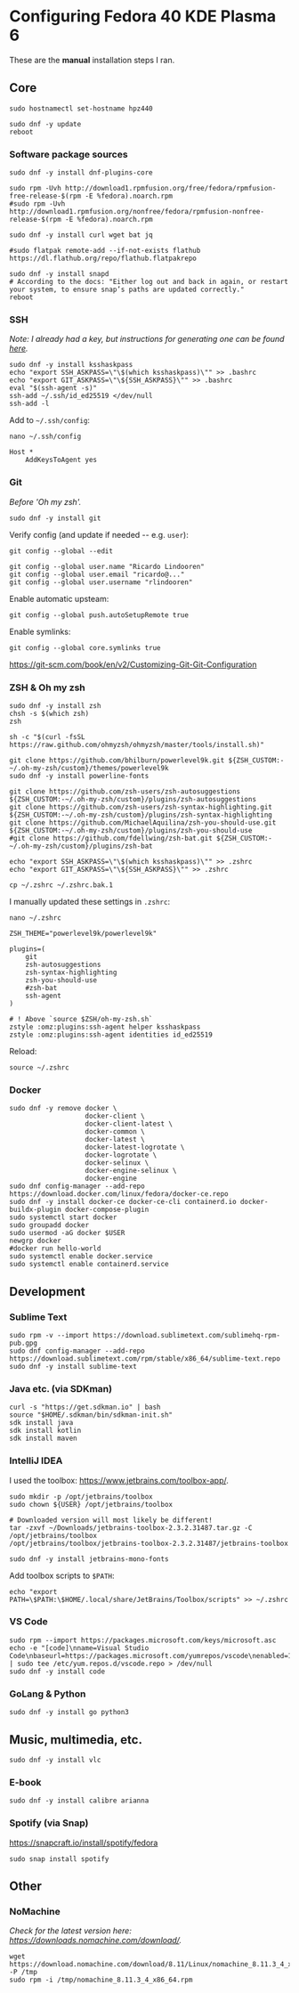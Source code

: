 # Configuring Fedora 40 KDE Plasma 6

These are the **manual** installation steps I ran.

## Core

```shell
sudo hostnamectl set-hostname hpz440
```

```shell
sudo dnf -y update
reboot
```

### Software package sources

```shell
sudo dnf -y install dnf-plugins-core
```

```shell
sudo rpm -Uvh http://download1.rpmfusion.org/free/fedora/rpmfusion-free-release-$(rpm -E %fedora).noarch.rpm
#sudo rpm -Uvh http://download1.rpmfusion.org/nonfree/fedora/rpmfusion-nonfree-release-$(rpm -E %fedora).noarch.rpm
```

```shell
sudo dnf -y install curl wget bat jq
```

```shell
#sudo flatpak remote-add --if-not-exists flathub https://dl.flathub.org/repo/flathub.flatpakrepo
```

```shell
sudo dnf -y install snapd
# According to the docs: "Either log out and back in again, or restart your system, to ensure snap’s paths are updated correctly."
reboot
```

### SSH

_Note: I already had a key, but instructions for generating one can be found [here](https://docs.github.com/en/authentication/connecting-to-github-with-ssh/generating-a-new-ssh-key-and-adding-it-to-the-ssh-agent)._

```shell
sudo dnf -y install ksshaskpass
echo "export SSH_ASKPASS=\"\$(which ksshaskpass)\"" >> .bashrc
echo "export GIT_ASKPASS=\"\${SSH_ASKPASS}\"" >> .bashrc
eval "$(ssh-agent -s)"
ssh-add ~/.ssh/id_ed25519 </dev/null
ssh-add -l
```

Add to `~/.ssh/config`:

```shell
nano ~/.ssh/config
```

```
Host * 
    AddKeysToAgent yes
```

### Git

_Before 'Oh my zsh'._

```shell
sudo dnf -y install git
```

Verify config (and update if needed -- e.g. `user`):
```shell
git config --global --edit
```

```
git config --global user.name "Ricardo Lindooren" 
git config --global user.email "ricardo@..." 
git config --global user.username "rlindooren"
```

Enable automatic upsteam:
```shell
git config --global push.autoSetupRemote true
```

Enable symlinks:
```shell
git config --global core.symlinks true
```

https://git-scm.com/book/en/v2/Customizing-Git-Git-Configuration

### ZSH & Oh my zsh

```shell
sudo dnf -y install zsh
chsh -s $(which zsh)
zsh
```

```shell
sh -c "$(curl -fsSL https://raw.github.com/ohmyzsh/ohmyzsh/master/tools/install.sh)"

git clone https://github.com/bhilburn/powerlevel9k.git ${ZSH_CUSTOM:-~/.oh-my-zsh/custom}/themes/powerlevel9k
sudo dnf -y install powerline-fonts

git clone https://github.com/zsh-users/zsh-autosuggestions ${ZSH_CUSTOM:-~/.oh-my-zsh/custom}/plugins/zsh-autosuggestions
git clone https://github.com/zsh-users/zsh-syntax-highlighting.git ${ZSH_CUSTOM:-~/.oh-my-zsh/custom}/plugins/zsh-syntax-highlighting
git clone https://github.com/MichaelAquilina/zsh-you-should-use.git ${ZSH_CUSTOM:-~/.oh-my-zsh/custom}/plugins/zsh-you-should-use
#git clone https://github.com/fdellwing/zsh-bat.git ${ZSH_CUSTOM:-~/.oh-my-zsh/custom}/plugins/zsh-bat

echo "export SSH_ASKPASS=\"\$(which ksshaskpass)\"" >> .zshrc
echo "export GIT_ASKPASS=\"\${SSH_ASKPASS}\"" >> .zshrc

cp ~/.zshrc ~/.zshrc.bak.1
```

I manually updated these settings in `.zshrc`:

```shell
nano ~/.zshrc
```

```
ZSH_THEME="powerlevel9k/powerlevel9k"

plugins=(
    git
    zsh-autosuggestions
    zsh-syntax-highlighting
    zsh-you-should-use
    #zsh-bat
    ssh-agent
)

# ! Above `source $ZSH/oh-my-zsh.sh`
zstyle :omz:plugins:ssh-agent helper ksshaskpass
zstyle :omz:plugins:ssh-agent identities id_ed25519
```

Reload:
```shell
source ~/.zshrc
```

### Docker

```shell
sudo dnf -y remove docker \
                   docker-client \
                   docker-client-latest \
                   docker-common \
                   docker-latest \
                   docker-latest-logrotate \
                   docker-logrotate \
                   docker-selinux \
                   docker-engine-selinux \
                   docker-engine
sudo dnf config-manager --add-repo https://download.docker.com/linux/fedora/docker-ce.repo
sudo dnf -y install docker-ce docker-ce-cli containerd.io docker-buildx-plugin docker-compose-plugin
sudo systemctl start docker
sudo groupadd docker
sudo usermod -aG docker $USER
newgrp docker
#docker run hello-world
sudo systemctl enable docker.service
sudo systemctl enable containerd.service
```

## Development

### Sublime Text

```shell
sudo rpm -v --import https://download.sublimetext.com/sublimehq-rpm-pub.gpg
sudo dnf config-manager --add-repo https://download.sublimetext.com/rpm/stable/x86_64/sublime-text.repo
sudo dnf -y install sublime-text
```

### Java etc. (via SDKman)

```shell
curl -s "https://get.sdkman.io" | bash
source "$HOME/.sdkman/bin/sdkman-init.sh"
sdk install java
sdk install kotlin
sdk install maven
```

### IntelliJ IDEA

I used the toolbox: https://www.jetbrains.com/toolbox-app/.

```shell
sudo mkdir -p /opt/jetbrains/toolbox
sudo chown ${USER} /opt/jetbrains/toolbox

# Downloaded version will most likely be different!
tar -zxvf ~/Downloads/jetbrains-toolbox-2.3.2.31487.tar.gz -C /opt/jetbrains/toolbox
/opt/jetbrains/toolbox/jetbrains-toolbox-2.3.2.31487/jetbrains-toolbox
```

```shell
sudo dnf -y install jetbrains-mono-fonts
```

Add toolbox scripts to `$PATH`:

```shell
echo "export PATH=\$PATH:\$HOME/.local/share/JetBrains/Toolbox/scripts" >> ~/.zshrc
```

### VS Code

```shell
sudo rpm --import https://packages.microsoft.com/keys/microsoft.asc
echo -e "[code]\nname=Visual Studio Code\nbaseurl=https://packages.microsoft.com/yumrepos/vscode\nenabled=1\ngpgcheck=1\ngpgkey=https://packages.microsoft.com/keys/microsoft.asc" | sudo tee /etc/yum.repos.d/vscode.repo > /dev/null
sudo dnf -y install code
```

### GoLang & Python

```shell
sudo dnf -y install go python3
```

## Music, multimedia, etc.

```shell
sudo dnf -y install vlc
```

### E-book

```shell
sudo dnf -y install calibre arianna
```

### Spotify (via Snap)

https://snapcraft.io/install/spotify/fedora

```shell
sudo snap install spotify
```

## Other

### NoMachine

_Check for the latest version here: https://downloads.nomachine.com/download/._

```shell
wget https://download.nomachine.com/download/8.11/Linux/nomachine_8.11.3_4_x86_64.rpm -P /tmp
sudo rpm -i /tmp/nomachine_8.11.3_4_x86_64.rpm
```
